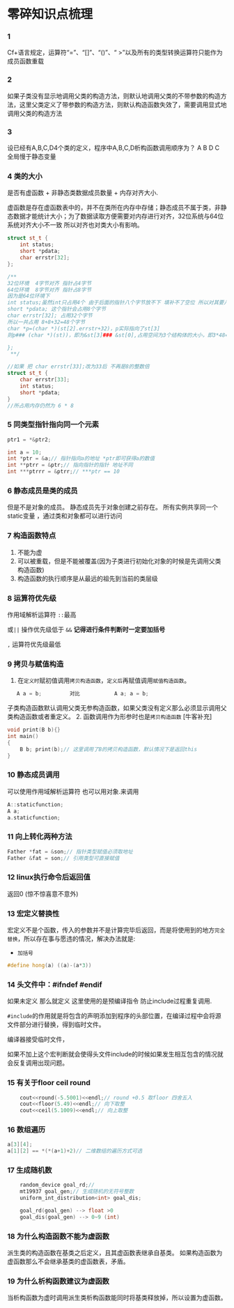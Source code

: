 # 零碎知识点梳理
###  1
Cf+语言规定，运算符“=”、“[]”、“()”、“ >”以及所有的类型转换运算符只能作为成员函数重载

###  2
如果子类没有显示地调用父类的构造方法，则默认地调用父类的不带参数的构造方法，这里父类定义了带参数的构造方法，则默认构造函数失效了，需要调用显式地调用父类的构造方法

###  3
设已经有A,B,C,D4个类的定义，程序中A,B,C,D析构函数调用顺序为？ A B D C  全局慢于静态变量

###  4 类的大小
是否有虚函数 + 非静态类数据成员数量 + 内存对齐大小.

虚函数是存在虚函数表中的，并不在类所在内存中存储；静态成员不属于类，非静态数据才能统计大小；为了数据读取方便需要对内存进行对齐，32位系统与64位系统对齐大小不一致
所以对齐也对类大小有影响。

```c++
struct st_t {
    int status;
    short *pdata;
    char errstr[32];
};

/**
32位环境  4字节对齐 指针占4字节
64位环境  8字节对齐 指针占8字节
因为是64位环境下
int status;虽然int只占用4个 由于后面的指针八个字节放不下 填补不了空位 所以对其要八个字节
short *pdata; 这个指针会占用8个字节
char errstr[32]; 占用32个字节
所以一共占用 8+8+32=48个字节
char *p=(char *)(st[2].errstr+32)，p实际指向了st[3]
则p### (char *)(st))，即为&st[3]### &st[0],占用空间为3个结构体的大小，即3*48=144，

};
 **/

//如果 把 char errstr[33];改为33后 不再是8的整数倍
struct st_t {
    char errstr[33];
    int status;
    short *pdata;
}
//所占用内存仍然为 6 * 8

```
###  5 同类型指针指向同一个元素
```c++
ptr1 = *&ptr2;

int a = 10;
int *ptr = &a;// 指针指向a的地址 *ptr即可获得a的数值
int **ptrr = &ptr;// 指向指针的指针 地址不同
int ***ptrrr = &ptrr;// ***ptr == 10
```

###  6 静态成员是类的成员
但是不是对象的成员。
静态成员先于对象创建之前存在。
所有实例共享同一个static变量 ，通过类和对象都可以进行访问

  
###  7 构造函数特点
1. 不能为虚
2. 可以被重载，但是不能被覆盖(因为子类进行初始化对象的时候是先调用父类构造函数)
3. 构造函数的执行顺序是从最远的祖先到当前的类层级

###  8 运算符优先级
作用域解析运算符 `::`最高

或`||` 操作优先级低于 `&&` **记得进行条件判断时一定要加括号**

`,` 运算符优先级最低

###  9 拷贝与赋值构造
1. 在`定义时`赋初值调用`拷贝构造函数`，`定义后`再赋值调用`赋值构造函数`。
```c++
   A a = b;         对比           A a; a = b;
```
子类构造函数默认调用父类无参构造函数，如果父类没有定义那么必须显示调用父类构造函数或者重定义。
2. 函数调用作为形参时也是`拷贝构造函数` [牛客补充]
```c++
void print(B b){}
int main()
{
    B b; print(b);// 这里调用了B的拷贝构造函数，默认情况下是返回this
}
```

###  10 静态成员调用
可以使用作用域解析运算符 也可以用对象.来调用
```c++
A::staticfunction;    
A a; 
a.staticfunction;
```

###  11 向上转化两种方法
```c++
Father *fat = &son;// 指针类型赋值必须取地址
Father &fat = son;// 引用类型可直接赋值
```

###  12 linux执行命令后返回值
返回0 (惊不惊喜意不意外)


###  13 宏定义替换性
宏定义不是个函数，传入的参数并不是计算完毕后返回，而是将使用到的地方`完全替换`，所以存在事与愿违的情况，解决办法就是:
- `加括号`
```c++
#define hong(a) ((a)-(a*3))
```

###  14 头文件中：#ifndef  #endif
如果未定义 那么就定义 这里使用的是预编译指令 防止include过程重复调用.

`#include`的作用就是将包含的声明添加到程序的头部位置，在编译过程中会将源文件部分进行替换，得到临时文件。

编译器接受临时文件，

如果不加上这个宏判断就会使得头文件include的时候如果发生相互包含的情况就会反复调用出现问题。

###  15 有关于floor ceil round
```c++
    cout<<round(-5.5001)<<endl;// round +0.5 取floor 四舍五入
    cout<<floor(5.49)<<endl;// 向下取整
    cout<<ceil(5.1009)<<endl;// 向上取整
```

###  16 数组遍历
```c++
a[3][4];
a[1][2] == *(*(a+1)+2)// 二维数组的遍历方式可选
```


###  17 生成随机数
```c++
    random_device goal_rd;// 
    mt19937 goal_gen;// 生成随机的无符号整数
    uniform_int_distribution<int> goal_dis;

    goal_rd(goal_gen) --> float >0
    goal_dis(goal_gen) --> 0~9 (int)

```

### 18 为什么构造函数不能为虚函数
派生类的构造函数在基类之后定义，且其虚函数表继承自基类。
如果构造函数为虚函数那么不会继承基类的虚函数表，矛盾。

### 19 为什么析构函数建议为虚函数
当析构函数为虚时调用派生类析构函数能同时将基类释放掉，所以设置为虚函数。
